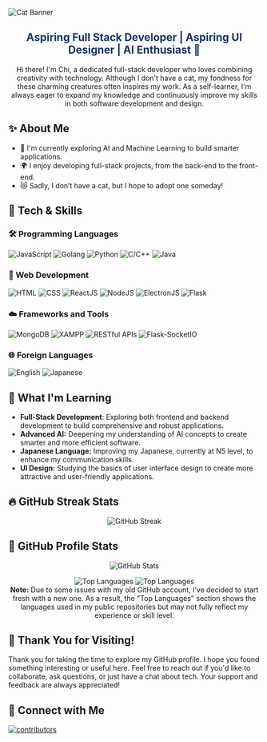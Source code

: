 ![Cat Banner](./resources/banner.svg)

<h2 align="center" style="color: #183369">Aspiring Full Stack Developer | Aspiring UI Designer | AI Enthusiast 🐾</h2>

<div align="center"> Hi there! I'm Chi, a dedicated full-stack developer who loves combining creativity with technology. Although I don't have a cat, my fondness for these charming creatures often inspires my work. As a self-learner, I'm always eager to expand my knowledge and continuously improve my skills in both software development and design. </div>

## ✨ About Me
- 🧠 I'm currently exploring AI and Machine Learning to build smarter applications.
- 🌍 I enjoy developing full-stack projects, from the back-end to the front-end.
- 😿 Sadly, I don’t have a cat, but I hope to adopt one someday!

## 🔮 Tech & Skills
### 🛠️ Programming Languages
![JavaScript](https://img.shields.io/badge/-JavaScript-183369?style=flat&logo=javascript) 
![Golang](https://img.shields.io/badge/-Golang-183369?style=flat&logo=go)
![Python](https://img.shields.io/badge/-Python-183369?style=flat&logo=python) 
![C/C++](https://img.shields.io/badge/-C/C++-183369?style=flat&logo=c) 
![Java](https://img.shields.io/badge/-Java-183369?style=flat&logo=java)

### 🧩 Web Development
![HTML](https://img.shields.io/badge/-HTML-183369?style=flat&logo=html5)
![CSS](https://img.shields.io/badge/-CSS-183369?style=flat&logo=css3)
![ReactJS](https://img.shields.io/badge/-ReactJS-183369?style=flat&logo=react)
![NodeJS](https://img.shields.io/badge/-NodeJS-183369?style=flat&logo=node.js)
![ElectronJS](https://img.shields.io/badge/-ElectronJS-183369?style=flat&logo=electron)
![Flask](https://img.shields.io/badge/-Flask-183369?style=flat&logo=flask)

### ☁️ Frameworks and Tools
![MongoDB](https://img.shields.io/badge/-MongoDB-183369?style=flat&logo=mongodb)
![XAMPP](https://img.shields.io/badge/-XAMPP-183369?style=flat&logo=xampp)
![RESTful APIs](https://img.shields.io/badge/-RESTful_APIs-183369?style=flat&logo=api)
![Flask-SocketIO](https://img.shields.io/badge/-Flask--SocketIO-183369?style=flat&logo=flask)

### 🌐 Foreign Languages
![English](https://img.shields.io/badge/-English-183369?style=flat&logo=language)
![Japanese](https://img.shields.io/badge/-Japanese_N5-183369?style=flat&logo=japan)

## 🌱 What I'm Learning
- **Full-Stack Development**: Exploring both frontend and backend development to build comprehensive and robust applications.
- **Advanced AI:** Deepening my understanding of AI concepts to create smarter and more efficient software.
- **Japanese Language:** Improving my Japanese, currently at N5 level, to enhance my communication skills.
- **UI Design:** Studying the basics of user interface design to create more attractive and user-friendly applications.

## 🔥 GitHub Streak Stats

<p align="center">
  <img src="http://github-readme-streak-stats.herokuapp.com?user=yeenci&theme=tokyonight&hide_border=true" alt="GitHub Streak" />
</p>

## 🌌 GitHub Profile Stats
<p align="center">
  <img src="https://github-readme-stats.vercel.app/api?username=yeenci&show_icons=true&theme=tokyonight&hide_border=true" alt="GitHub Stats">
</p>

<p align="center">
  <img src="https://github-readme-stats.vercel.app/api/top-langs/?username=yeenci&layout=compact&theme=tokyonight&hide_border=true" alt="Top Languages">
  <img src="https://github-readme-stats.vercel.app/api/top-langs/?username=nguyenthiyenchi&layout=compact&theme=tokyonight&hide_border=true" alt="Top Languages">
  <br>
  <strong>Note:</strong> Due to some issues with my old GitHub account, I’ve decided to start fresh with a new one. As a result, the "Top Languages" section shows the languages used in my public repositories but may not fully reflect my experience or skill level.
</p>


## 🙏 Thank You for Visiting!

Thank you for taking the time to explore my GitHub profile. I hope you found something interesting or useful here. Feel free to reach out if you'd like to collaborate, ask questions, or just have a chat about tech. Your support and feedback are always appreciated!

## 🐾 Connect with Me

<!-- <div align="center"> -->
<div>
    <a href="https://www.linkedin.com/in/chi-nguyen-c208n203/"><img alt="contributors" src="https://img.shields.io/badge/-LinkedIn-183369?style=flat&logo=linkedin"></a>
</div>


